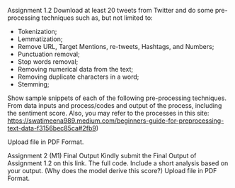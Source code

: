 Assignment 1.2
Download at least 20 tweets from Twitter and do some pre-processing techniques such as, but not limited to:
- Tokenization;
- Lemmatization;
- Remove URL, Target Mentions, re-tweets, Hashtags, and Numbers;
- Punctuation removal;
- Stop words removal;
- Removing numerical data from the text;
- Removing duplicate characters in a word;
- Stemming;

Show sample snippets of each of the following pre-processing techniques.
From data inputs and process/codes and output of the process, including the sentiment score.
Also, you may refer to the processes in this site: https://swatimeena989.medium.com/beginners-guide-for-preprocessing-text-data-f3156bec85ca#2fb9)

Upload file in PDF Format.

Assignment 2 (M1) Final Output
Kindly submit the Final Output of Assignment 1.2 on this link.
The full code. Include a short analysis based on your output. (Why does the model derive this score?)
Upload file in PDF Format.
